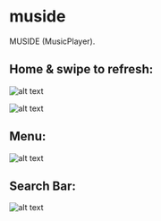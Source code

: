# muside

MUSIDE (MusicPlayer).

## Home & swipe to refresh:
![alt text](https://i.imgur.com/tSFDHBt.png)

![alt text](https://i.imgur.com/KJOOcJz.png)

## Menu:
![alt text](https://i.imgur.com/FzynW1G.png)

## Search Bar:
![alt text](https://i.imgur.com/K7mfeMp.png)

